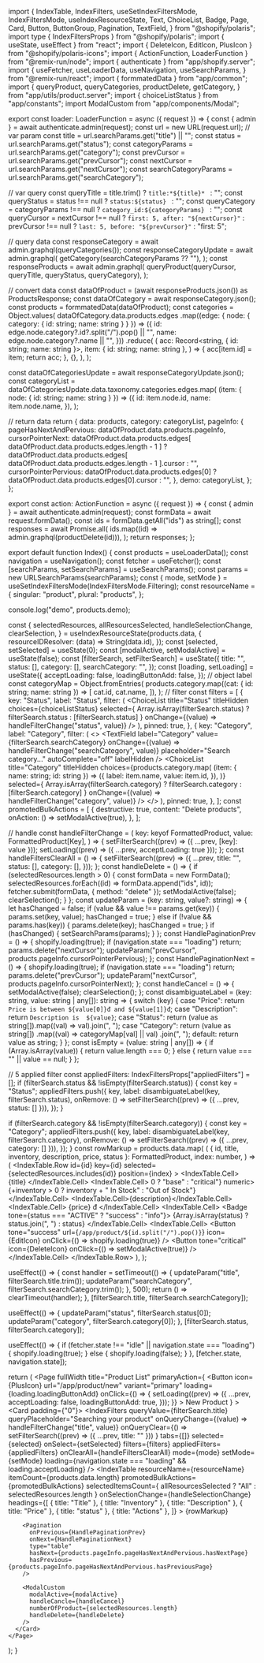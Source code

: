 import {
  IndexTable,
  IndexFilters,
  useSetIndexFiltersMode,
  IndexFiltersMode,
  useIndexResourceState,
  Text,
  ChoiceList,
  Badge,
  Page,
  Card,
  Button,
  ButtonGroup,
  Pagination,
  TextField,
} from "@shopify/polaris";
import type { IndexFiltersProps } from "@shopify/polaris";
import { useState, useEffect } from "react";
import { DeleteIcon, EditIcon, PlusIcon } from "@shopify/polaris-icons";
import { ActionFunction, LoaderFunction } from "@remix-run/node";
import { authenticate } from "app/shopify.server";
import {
  useFetcher,
  useLoaderData,
  useNavigation,
  useSearchParams,
} from "@remix-run/react";
import { formmatedData } from "app/common";
import {
  queryProduct,
  queryCategories,
  productDelete,
  getCategory,
} from "app/utils/product.server";
import { choiceListStatus } from "app/constants";
import ModalCustom from "app/components/Modal";

export const loader: LoaderFunction = async ({ request }) => {
  const { admin } = await authenticate.admin(request);
  const url = new URL(request.url);
  // var param
  const title = url.searchParams.get("title") || "";
  const status = url.searchParams.get("status");
  const categoryParams = url.searchParams.get("category");
  const prevCursor = url.searchParams.get("prevCursor");
  const nextCursor = url.searchParams.get("nextCursor");
  const searchCategoryParams = url.searchParams.get("searchCategory");

  // var query
  const queryTitle = title.trim() ? `title:*${title}* ` : "";
  const queryStatus = status !== null ? `status:${status} ` : "";
  const queryCategory =
    categoryParams !== null ? `category_id:${categoryParams} ` : "";
  const queryCursor =
    nextCursor !== null
      ? `first: 5, after: "${nextCursor}"`
      : prevCursor !== null
        ? `last: 5, before: "${prevCursor}"`
        : "first: 5";

  // query data
  const responseCategory = await admin.graphql(queryCategories());
  const responseCategoryUpdate = await admin.graphql(
    getCategory(searchCategoryParams ?? ""),
  );
  const responseProducts = await admin.graphql(
    queryProduct(queryCursor, queryTitle, queryStatus, queryCategory),
  );

  // convert data
  const dataOfProduct = (await responseProducts.json()) as ProductsResponse;
  const dataOfCategory = await responseCategory.json();
  const products = formmatedData(dataOfProduct);
  const categories = Object.values(
    dataOfCategory.data.products.edges
      .map((edge: { node: { category: { id: string; name: string } } }) => ({
        id: edge.node.category?.id?.split("/").pop() || "",
        name: edge.node.category?.name || "",
      }))
      .reduce(
        (
          acc: Record<string, { id: string; name: string }>,
          item: { id: string; name: string },
        ) => {
          acc[item.id] = item;
          return acc;
        },
        {},
      ),
  );

  const dataOfCategoriesUpdate = await responseCategoryUpdate.json();
  const categoryList =
    dataOfCategoriesUpdate.data.taxonomy.categories.edges.map(
      (item: { node: { id: string; name: string } }) => ({
        id: item.node.id,
        name: item.node.name,
      }),
    );

  // return data
  return {
    data: products,
    category: categoryList,
    pageInfo: {
      pageHasNextAndPervious: dataOfProduct.data.products.pageInfo,
      cursorPointerNext: dataOfProduct.data.products.edges[
        dataOfProduct.data.products.edges.length - 1
      ]
        ? dataOfProduct.data.products.edges[
            dataOfProduct.data.products.edges.length - 1
          ].cursor
        : "",
      cursorPointerPervious: dataOfProduct.data.products.edges[0]
        ? dataOfProduct.data.products.edges[0].cursor
        : "",
    },
    demo: categoryList,
  };
};

export const action: ActionFunction = async ({ request }) => {
  const { admin } = await authenticate.admin(request);
  const formData = await request.formData();
  const ids = formData.getAll("ids") as string[];
  const responses = await Promise.all(
    ids.map((id) => admin.graphql(productDelete(id))),
  );
  return responses;
};

export default function Index() {
  const products = useLoaderData<typeof loader>();
  const navigation = useNavigation();
  const fetcher = useFetcher();
  const [searchParams, setSearchParams] = useSearchParams();
  const params = new URLSearchParams(searchParams);
  const { mode, setMode } = useSetIndexFiltersMode(IndexFiltersMode.Filtering);
  const resourceName = {
    singular: "product",
    plural: "products",
  };

  console.log("demo", products.demo);

  const {
    selectedResources,
    allResourcesSelected,
    handleSelectionChange,
    clearSelection,
  } = useIndexResourceState(products.data, {
    resourceIDResolver: (data) => String(data.id),
  });
  const [selected, setSelected] = useState(0);
  const [modalActive, setModalActive] = useState(false);
  const [filterSearch, setFilterSearch] = useState({
    title: "",
    status: [],
    category: [],
    searchCategory: "",
  });
  const [loading, setLoading] = useState({
    acceptLoading: false,
    loadingButtonAdd: false,
  });
  // object label
  const categoryMap = Object.fromEntries(
    products.category.map((cat: { id: string; name: string }) => [
      cat.id,
      cat.name,
    ]),
  );
  // filter
  const filters = [
    {
      key: "Status",
      label: "Status",
      filter: (
        <ChoiceList
          title="Status"
          titleHidden
          choices={choiceListStatus}
          selected={
            Array.isArray(filterSearch.status)
              ? filterSearch.status
              : [filterSearch.status]
          }
          onChange={(value) => handleFilterChange("status", value)}
        />
      ),
      pinned: true,
    },
    {
      key: "Category",
      label: "Category",
      filter: (
        <>
          <TextField
            label="Category"
            value={filterSearch.searchCategory}
            onChange={(value) => handleFilterChange("searchCategory", value)}
            placeholder="Search category..."
            autoComplete="off"
            labelHidden
          />
          <ChoiceList
            title="Category"
            titleHidden
            choices={products.category.map(
              (item: { name: string; id: string }) => ({
                label: item.name,
                value: item.id,
              }),
            )}
            selected={
              Array.isArray(filterSearch.category)
                ? filterSearch.category
                : [filterSearch.category]
            }
            onChange={(value) => handleFilterChange("category", value)}
          />
        </>
      ),
      pinned: true,
    },
  ];
  const promotedBulkActions = [
    {
      destructive: true,
      content: "Delete products",
      onAction: () => setModalActive(true),
    },
  ];

  // handle
  const handleFilterChange = <Key extends keyof FormattedProduct>(
    key: keyof FormattedProduct,
    value: FormattedProduct[Key],
  ) => {
    setFilterSearch((prev) => ({ ...prev, [key]: value }));
    setLoading((prev) => ({ ...prev, acceptLoading: true }));
  };
  const handleFiltersClearAll = () => {
    setFilterSearch((prev) => ({
      ...prev,
      title: "",
      status: [],
      category: [],
    }));
  };
  const handleDelete = () => {
    if (selectedResources.length > 0) {
      const formData = new FormData();
      selectedResources.forEach((id) => formData.append("ids", id));
      fetcher.submit(formData, { method: "delete" });
      setModalActive(false);
      clearSelection();
    }
  };
  const updateParam = (key: string, value?: string) => {
    let hasChanged = false;
    if (value && value !== params.get(key)) {
      params.set(key, value);
      hasChanged = true;
    } else if (!value && params.has(key)) {
      params.delete(key);
      hasChanged = true;
    }
    if (hasChanged) {
      setSearchParams(params);
    }
  };
  const HandlePaginationPrev = () => {
    shopify.loading(true);
    if (navigation.state === "loading") return;
    params.delete("nextCursor");
    updateParam("prevCursor", products.pageInfo.cursorPointerPervious);
  };
  const HandlePaginationNext = () => {
    shopify.loading(true);
    if (navigation.state === "loading") return;
    params.delete("prevCursor");
    updateParam("nextCursor", products.pageInfo.cursorPointerNext);
  };
  const handleCancel = () => {
    setModalActive(false);
    clearSelection();
  };
  const disambiguateLabel = (key: string, value: string | any[]): string => {
    switch (key) {
      case "Price":
        return `Price is between ${value[0]}đ and ${value[1]}đ`;
      case "Description":
        return `Description is  ${value}`;
      case "Status":
        return (value as string[]).map((val) => val).join(", ");
      case "Category":
        return (value as string[])
          .map((val) => categoryMap[val] || val)
          .join(", ");
      default:
        return value as string;
    }
  };
  const isEmpty = (value: string | any[]) => {
    if (Array.isArray(value)) {
      return value.length === 0;
    } else {
      return value === "" || value == null;
    }
  };

  // 5 applied filter
  const appliedFilters: IndexFiltersProps["appliedFilters"] = [];
  if (filterSearch.status && !isEmpty(filterSearch.status)) {
    const key = "Status";
    appliedFilters.push({
      key,
      label: disambiguateLabel(key, filterSearch.status),
      onRemove: () => setFilterSearch((prev) => ({ ...prev, status: [] })),
    });
  }

  if (filterSearch.category && !isEmpty(filterSearch.category)) {
    const key = "Category";
    appliedFilters.push({
      key,
      label: disambiguateLabel(key, filterSearch.category),
      onRemove: () => setFilterSearch((prev) => ({ ...prev, category: [] })),
    });
  }
  const rowMarkup = products.data.map(
    (
      { id, title, inventory, description, price, status }: FormattedProduct,
      index: number,
    ) => (
      <IndexTable.Row
        id={id}
        key={id}
        selected={selectedResources.includes(id)}
        position={index}
      >
        <IndexTable.Cell>
          <Text variant="bodyMd" fontWeight="bold" as="span">
            {title}
          </Text>
        </IndexTable.Cell>
        <IndexTable.Cell>
          <Text as="span" tone={+inventory > 0 ? "base" : "critical"} numeric>
            {+inventory > 0 ? inventory + " In Stock" : "Out of Stock"}
          </Text>
        </IndexTable.Cell>
        <IndexTable.Cell>{description}</IndexTable.Cell>
        <IndexTable.Cell>
          <Text as="span" numeric>
            {price} đ
          </Text>
        </IndexTable.Cell>
        <IndexTable.Cell>
          <Badge tone={status === "ACTIVE" ? "success" : "info"}>
            {Array.isArray(status) ? status.join(", ") : status}
          </Badge>
        </IndexTable.Cell>
        <IndexTable.Cell>
          <ButtonGroup>
            <Button
              tone="success"
              url={`/app/product/${id.split("/").pop()}`}
              icon={EditIcon}
              onClick={() => shopify.loading(true)}
            />
            <Button
              tone="critical"
              icon={DeleteIcon}
              onClick={() => setModalActive(true)}
            />
          </ButtonGroup>
        </IndexTable.Cell>
      </IndexTable.Row>
    ),
  );

  useEffect(() => {
    const handler = setTimeout(() => {
      updateParam("title", filterSearch.title.trim());
      updateParam("searchCategory", filterSearch.searchCategory.trim());
    }, 500);
    return () => clearTimeout(handler);
  }, [filterSearch.title, filterSearch.searchCategory]);

  useEffect(() => {
    updateParam("status", filterSearch.status[0]);
    updateParam("category", filterSearch.category[0]);
  }, [filterSearch.status, filterSearch.category]);

  useEffect(() => {
    if (fetcher.state !== "idle" || navigation.state === "loading") {
      shopify.loading(true);
    } else {
      shopify.loading(false);
    }
  }, [fetcher.state, navigation.state]);

  return (
    <Page
      fullWidth
      title="Product List"
      primaryAction={
        <Button
          icon={PlusIcon}
          url="/app/product/new"
          variant="primary"
          loading={loading.loadingButtonAdd}
          onClick={() => {
            setLoading((prev) => ({
              ...prev,
              acceptLoading: false,
              loadingButtonAdd: true,
            }));
          }}
        >
          New Product
        </Button>
      }
    >
      <Card padding={"0"}>
        <IndexFilters
          queryValue={filterSearch.title}
          queryPlaceholder="Searching your product"
          onQueryChange={(value) => handleFilterChange("title", value)}
          onQueryClear={() =>
            setFilterSearch((prev) => ({ ...prev, title: "" }))
          }
          tabs={[]}
          selected={selected}
          onSelect={setSelected}
          filters={filters}
          appliedFilters={appliedFilters}
          onClearAll={handleFiltersClearAll}
          mode={mode}
          setMode={setMode}
          loading={navigation.state === "loading" && loading.acceptLoading}
        />
        <IndexTable
          resourceName={resourceName}
          itemCount={products.data.length}
          promotedBulkActions={promotedBulkActions}
          selectedItemsCount={
            allResourcesSelected ? "All" : selectedResources.length
          }
          onSelectionChange={handleSelectionChange}
          headings={[
            { title: "Title" },
            { title: "Inventory" },
            { title: "Description" },
            { title: "Price" },
            { title: "status" },
            { title: "Actions" },
          ]}
        >
          {rowMarkup}
        </IndexTable>

        <Pagination
          onPrevious={HandlePaginationPrev}
          onNext={HandlePaginationNext}
          type="table"
          hasNext={products.pageInfo.pageHasNextAndPervious.hasNextPage}
          hasPrevious={products.pageInfo.pageHasNextAndPervious.hasPreviousPage}
        />

        <ModalCustom
          modalActive={modalActive}
          handleCancle={handleCancel}
          numberOfProduct={selectedResources.length}
          handleDelete={handleDelete}
        />
      </Card>
    </Page>
  );
}
